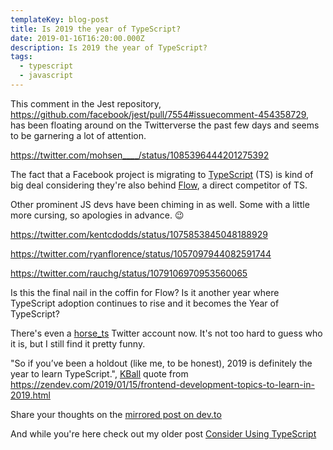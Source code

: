 ```yaml
---
templateKey: blog-post
title: Is 2019 the year of TypeScript?
date: 2019-01-16T16:20:00.000Z
description: Is 2019 the year of TypeScript?
tags:
  - typescript
  - javascript
---
```

This comment in the Jest repository, https://github.com/facebook/jest/pull/7554#issuecomment-454358729, has been floating around on the Twitterverse the past few days and seems to be garnering a lot of attention.

https://twitter.com/mohsen____/status/1085396444201275392

The fact that a Facebook project is migrating to [TypeScript](http://www.typescriptlang.org) (TS) is kind of big deal considering they're also behind [Flow](https://flowtype.org), a direct competitor of TS.

Other prominent JS devs have been chiming in as well. Some with a little more cursing, so apologies in advance. 😉

https://twitter.com/kentcdodds/status/1075853845048188929

https://twitter.com/ryanflorence/status/1057097944082591744

https://twitter.com/rauchg/status/1079106970953560065

Is this the final nail in the coffin for Flow? Is it another year where TypeScript adoption continues to rise and it becomes the Year of TypeScript?

There's even a [horse_ts](https://twitter.com/horse_ts) Twitter account now. It's not too hard to guess who it is, but I still find it pretty funny.

"So if you’ve been a holdout (like me, to be honest), 2019 is definitely the year to learn TypeScript.", [KBall](https://twitter.com/kbal11) quote from https://zendev.com/2019/01/15/frontend-development-topics-to-learn-in-2019.html

Share your thoughts on the [mirrored post on dev.to](https://dev.to/nickytonline/is-2019-the-year-of-typescript-18p2)

And while you're here check out my older post [Consider Using TypeScript](https://www.iamdeveloper.com/blog/2017-10-07-consider-using-typescript/ "Consider Using TypeScript")

